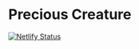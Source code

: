 # Precious Creature

[![Netlify Status](https://api.netlify.com/api/v1/badges/9bf561ad-ff73-45ee-b96e-049577875188/deploy-status)](https://app.netlify.com/sites/preciouscreature/deploys)

